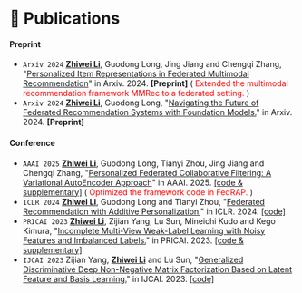 # 📝 Publications 

#### Preprint

- `` Arxiv 2024 `` **<u>Zhiwei Li</u>**, Guodong Long, Jing Jiang and Chengqi Zhang, "[Personalized Item Representations in Federated Multimodal Recommendation](https://arxiv.org/abs/2410.08478)" in Arxiv. 2024. **[Preprint]** (<span style="color:red;"> Extended the multimodal recommendation framework MMRec to a federated setting. </span>)
- `` Arxiv 2024 `` **<u>Zhiwei Li</u>**, Guodong Long, "[Navigating the Future of Federated Recommendation Systems with Foundation Models.](https://arxiv.org/abs/2406.00004)" in Arxiv. 2024. **[Preprint]**


#### Conference

- `` AAAI 2025 `` **<u>Zhiwei Li</u>**, Guodong Long, Tianyi Zhou, Jing Jiang and Chengqi Zhang, "[Personalized Federated Collaborative Filtering: A Variational AutoEncoder Approach](https://arxiv.org/abs/2408.08931)" in AAAI. 2025. [[code & supplementary]](https://github.com/mtics/FedDAE) (<span style="color:red;"> Optimized the framework code in FedRAP. </span>)
- `` ICLR 2024 `` **<u>Zhiwei Li</u>**, Guodong Long and Tianyi Zhou, "[Federated Recommendation with Additive Personalization.](https://openreview.net/forum?id=xkXdE81mOK)" in ICLR. 2024. [[code]](https://github.com/mtics/FedRAP)
- `` PRICAI 2023 `` **<u>Zhiwei Li</u>**, Zijian Yang, Lu Sun, Mineichi Kudo and Kego Kimura, "[Incomplete Multi-View Weak-Label Learning with Noisy Features and Imbalanced Labels.](https://arxiv.org/abs/2201.01079)" in PRICAI. 2023. [[code & supplementary]](https://github.com/mtics/NAIL)
- `` IJCAI 2023 `` Zijian Yang, **<u>Zhiwei Li</u>** and Lu Sun, "[Generalized Discriminative Deep Non-Negative Matrix Factorization Based on Latent Feature and Basis Learning.](https://www.ijcai.org/proceedings/2023/0499.pdf)" in IJCAI. 2023. [[code]](https://github.com/Gabrielx0098/GD2NMF)


<!-- <div class='paper-box'><div class='paper-box-image'><div><div class="badge">CVPR 2016</div><img src='images/500x300.png' alt="sym" width="100%"></div></div>
<div class='paper-box-text' markdown="1">

[Deep Residual Learning for Image Recognition](https://openaccess.thecvf.com/content_cvpr_2016/papers/He_Deep_Residual_Learning_CVPR_2016_paper.pdf)

**Kaiming He**, Xiangyu Zhang, Shaoqing Ren, Jian Sun

[**Project**](https://scholar.google.com/citations?view_op=view_citation&hl=zh-CN&user=DhtAFkwAAAAJ&citation_for_view=DhtAFkwAAAAJ:ALROH1vI_8AC) <strong><span class='show_paper_citations' data='DhtAFkwAAAAJ:ALROH1vI_8AC'></span></strong>
- Lorem ipsum dolor sit amet, consectetur adipiscing elit. Vivamus ornare aliquet ipsum, ac tempus justo dapibus sit amet. 
</div>
</div>

- [Lorem ipsum dolor sit amet, consectetur adipiscing elit. Vivamus ornare aliquet ipsum, ac tempus justo dapibus sit amet](https://github.com), A, B, C, **CVPR 2020** -->
